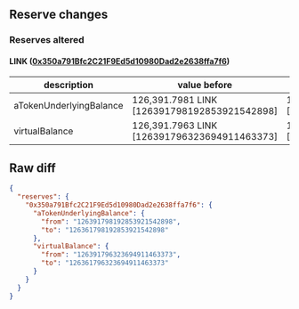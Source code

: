 ## Reserve changes

### Reserves altered

#### LINK ([0x350a791Bfc2C21F9Ed5d10980Dad2e2638ffa7f6](https://optimistic.etherscan.io/address/0x350a791Bfc2C21F9Ed5d10980Dad2e2638ffa7f6))

| description | value before | value after |
| --- | --- | --- |
| aTokenUnderlyingBalance | 126,391.7981 LINK [126391798192853921542898] | 126,361.7981 LINK [126361798192853921542898] |
| virtualBalance | 126,391.7963 LINK [126391796323694911463373] | 126,361.7963 LINK [126361796323694911463373] |


## Raw diff

```json
{
  "reserves": {
    "0x350a791Bfc2C21F9Ed5d10980Dad2e2638ffa7f6": {
      "aTokenUnderlyingBalance": {
        "from": "126391798192853921542898",
        "to": "126361798192853921542898"
      },
      "virtualBalance": {
        "from": "126391796323694911463373",
        "to": "126361796323694911463373"
      }
    }
  }
}
```